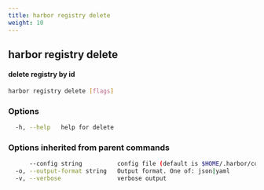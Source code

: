 ```yaml
---
title: harbor registry delete
weight: 10
---
```

## harbor registry delete

#### delete registry by id

```sh
harbor registry delete [flags]
```

### Options

```sh
  -h, --help   help for delete
```

### Options inherited from parent commands

```sh
      --config string          config file (default is $HOME/.harbor/config.yaml) (default "/home/user/.harbor/config.yaml")
  -o, --output-format string   Output format. One of: json|yaml
  -v, --verbose                verbose output
```

